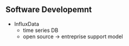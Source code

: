 ## Software Developemnt

* InfluxData 
	* time series DB
	* open source -> entreprise support model


